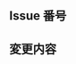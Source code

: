 ## Issue 番号
<!-- この Pull request に関連する Issue 番号 -->
<!-- example: - close #10 -->

## 変更内容
<!-- この Pull request の変更点 -->